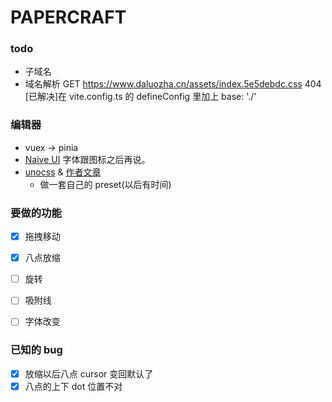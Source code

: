 # PAPERCRAFT

### todo
- 子域名
- 域名解析 GET https://www.daluozha.cn/assets/index.5e5debdc.css 404
[已解决]在 vite.config.ts 的 defineConfig 里加上 base: './'


### 编辑器
- vuex -> pinia
- [Naive UI](https://www.naiveui.com/zh-CN/light) 字体跟图标之后再说。
- [unocss](https://uno.antfu.me/) & [作者文章](https://antfu.me/posts/reimagine-atomic-css-zh)
  - 做一套自己的 preset(以后有时间)



### 要做的功能

- [x] 拖拽移动
- [x] 八点放缩
- [ ] 旋转
- [ ] 吸附线
- [ ] 字体改变


### 已知的 bug
- [x] 放缩以后八点 cursor 变回默认了
- [x] 八点的上下 dot 位置不对